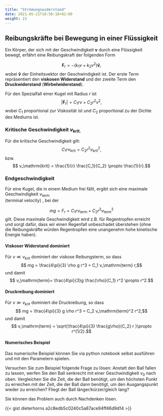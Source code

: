 ```yaml
---
title: "Strömungswiderstand"
date: 2021-05-21T18:58:18+02:00
weight: 23
---
```

## Reibungskräfte bei Bewegung in einer Flüssigkeit 
Ein Körper, der sich mit der Geschwindigkeit $\mathbf{v}$ durch eine Flüssigkeit bewegt, erfährt eine Reibungskraft der folgenden Form

$$ \mathbf{F}_r = - (k_1 v + k_2 v^2) \mathbf{\hat{v}},$$
wobei $\mathbf{\hat{v}}$ der Einheitsvektor der Geschwindigkeit ist. 
Der erste Term repräsentiert den __viskosen Widerstand__ und der zweite Term  den __Druckwiderstand__ (__Wirbelwiderstand__). 

Für den Spezialfall einer Kugel mit Radius $r$ ist
$$ |\mathbf{F}_r| = C_1 r v + C_2 r^2 v^2,$$
wobei $C_1$ proportional zur Viskosität ist und $C_2$ proportional zu der Dichte des Mediums ist. 

### Kritische Geschwindigkeit $v_\mathrm{krit.}$
Für die kritische Geschwindigkeit gilt:
$$ C_1 r v_\mathrm{krit} = C_2 r^2 v_\mathrm{krit}^2,$$ 
bzw.
$$ v_\mathrm{krit} = \frac{1}{r} \frac{C_1}{C_2} \propto \frac{1}{r}.$$


### Endgeschwindigkeit
Für eine Kugel, die in einem Medium frei fällt, ergibt sich eine maximale Geschwindigkeit
$v_\mathrm{term}$  
(terminal velocity) , bei der 

$$mg = F_r = C_1rv_\mathrm{term} + C_2 r^2 v^2_\mathrm{term}$$
gilt. Diese maximale Geschwindigkeit wird z.B. für Regentropfen erreicht und sorgt dafür, dass
wir einen Regenfall unbeschadet überstehen (ohne die Reibungskräfte würden Regentropfen eine unangenehm hohe
kinetische Energie haben). 


#### Viskoser Widerstand dominiert
Für $v\ll v_\mathrm{krit}$ dominiert der viskose Reibungsterm, so dass
$$ mg = \frac{4\pi}{3} \rho g r^3 = C_1 v_\mathrm{term} r,$$
und damit
$$ v_\mathrm{term}= \frac{4\pi}{3}g \frac{\rho}{C_1} r^2 \propto r^2.$$


#### Druckreibung dominiert
Für $v\gg v_\mathrm{krit}$ dominiert die Druckreibung, so dass
$$ mg = \frac{4\pi}{3} g \rho r^3 = C_2 v_\mathrm{term}^2 r^2,$$
und damit
$$ v_\mathrm{term} = \sqrt{\frac{4\pi}{3}  \frac{g\rho}{C_2} r }\propto r^{1/2}.$$

#### Numerisches Beispiel
Das numerische Beispiel können Sie via python notebook selbst ausführen
und mit den Parametern spielen. 

Versuchen Sie zum Beispiel folgende Frage zu lösen: Anstatt den Ball fallen zu
lassen, werfen Sie den Ball senkrecht mit einer Geschwindigkeit $v_0$ nach oben. Vergleichen Sie
die Zeit, die der Ball benötigt, um den höchsten Punkt zu erreichen mit der Zeit, die der Ball dann
benötigt, um den Ausgangspunkt wieder zu erreichen? Fliegt der Ball länger/kürzer/gleich lang?

Sie können das Problem auch durch Nachdenken lösen.

{{< gist dieterhorns a2c8edb5c0240c5a87ace94ff46d9d14 >}}








